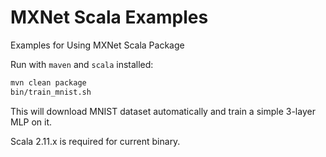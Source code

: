 # MXNet Scala Examples
Examples for Using MXNet Scala Package

Run with `maven` and `scala` installed:

```bash
mvn clean package
bin/train_mnist.sh
```

This will download MNIST dataset automatically and train a simple 3-layer MLP on it.

Scala 2.11.x is required for current binary.
